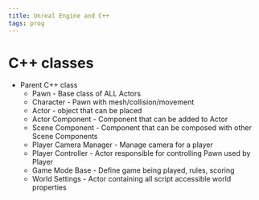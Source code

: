 ```yaml
---
title: Unreal Engine and C++
tags: prog
---
```



# C++ classes

* Parent C++ class
  * Pawn - Base class of ALL Actors
  * Character - Pawn with mesh/collision/movement
  * Actor - object that can be placed 
  * Actor Component - Component that can be added to Actor
  * Scene Component - Component that can be composed with other Scene Components
  * Player Camera Manager - Manage camera for a player
  * Player Controller - Actor responsible for controlling Pawn used by Player
  * Game Mode Base - Define game being played, rules, scoring
  * World Settings - Actor containing all script accessible world properties
